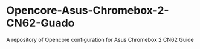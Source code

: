 # Opencore-Asus-Chromebox-2-CN62-Guado
A repository of Opencore configuration for Asus Chromebox 2 CN62 Guide

